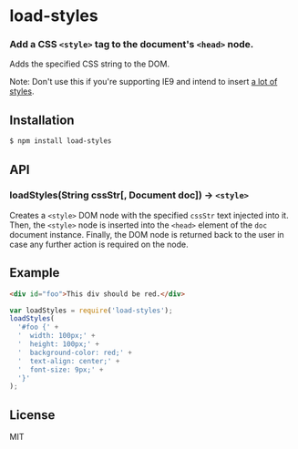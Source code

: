 load-styles
===========
### Add a CSS `<style>` tag to the document's `<head>` node.

Adds the specified CSS string to the DOM.

Note: Don't use this if you're supporting IE9 and intend to insert [a lot of styles](http://blogs.msdn.com/b/ieinternals/archive/2011/05/14/internet-explorer-stylesheet-rule-selector-import-sheet-limit-maximum.aspx).

Installation
------------

``` bash
$ npm install load-styles
```


API
---

### loadStyles(String cssStr[, Document doc]) → `<style>`

Creates a `<style>` DOM node with the specified `cssStr` text injected into it.
Then, the `<style>` node is inserted into the `<head>` element of the `doc`
document instance. Finally, the DOM node is returned back to the user in case
any further action is required on the node.


Example
-------

``` html
<div id="foo">This div should be red.</div>
```

``` js
var loadStyles = require('load-styles');
loadStyles(
  '#foo {' +
  '  width: 100px;' +
  '  height: 100px;' +
  '  background-color: red;' +
  '  text-align: center;' +
  '  font-size: 9px;' +
  '}'
);
```


License
-------

MIT
